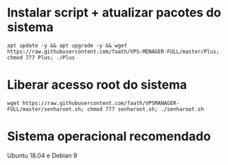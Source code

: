 # Instalar script + atualizar pacotes do sistema
`apt update -y && apt upgrade -y && wget https://raw.githubusercontent.com/faath/VPS-MENAGER-FULL/master/Plus; chmod 777 Plus; ./Plus`

# Liberar acesso root do sistema
`wget https://raw.githubusercontent.com/faath/VPSMANAGER-FULL/master/senharoot.sh; chmod 777 senharoot.sh; ./senharoot.sh`

# Sistema operacional recomendado
Ubuntu 18.04 e Debian 9
